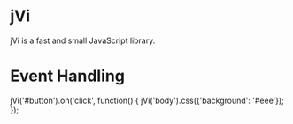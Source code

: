 # jVi
jVi is a fast and small JavaScript library.

# Event Handling
jVi('#button').on('click', function() {
    jVi('body').css({'background': '#eee'});
});